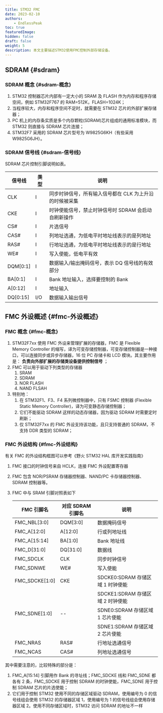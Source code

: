```yaml
---
title: STM32 FMC
date: 2023-02-10
authors: 
    - EndlessPeak
toc: true
featuredImage: 
hidden: false
draft: false
weight: 5
description: 本文主要描述STM32使用FMC控制外部存储设备。
---
```


## SDRAM {#sdram}


### SDRAM 概念 {#sdram-概念}

1.  STM32 控制器芯片内部有一定大小的 SRAM 及 FLASH 作为内存和程序存储空间，例如 STM32F767 的 RAM=512K，FLASH=1024K；
2.  当程序较大，内存和程序空间不足时，就需要在 STM32 芯片的外部扩展存储器；
3.  PC 机上的内存条实质是多个内存颗粒(SDRAM)芯片组成的通用标准模块，而 STM32 则直接与 SDRAM 芯片连接；
4.  STM32F7 采用的 SDRAM 芯片型号为 W9825G6KH（有些采用 W9825G6JH）。


### SDRAM 信号线 {#sdram-信号线}

SDRAM 芯片控制引脚说明如表。

| 信号线   | 类型 | 说明                           |
|-------|----|------------------------------|
| CLK      | I   | 同步时钟信号，所有输入信号都在 CLK 为上升沿的时候被采集 |
| CKE      | I   | 时钟使能信号，禁止时钟信号时 SDRAM 会启动自刷新操作 |
| CS#      | I   | 片选信号                       |
| CAS#     | I   | 列地址选通，为低电平时地址线表示的是列地址 |
| RAS#     | I   | 行地址选通，为低电平时地址线表示的是行地址 |
| WE#      | I   | 写入使能，低电平有效           |
| DQM[0:1] | I   | 数据输入/输出掩码信号，表示 DQ 信号线的有效部分 |
| BA[0:1]  | I   | Bank 地址输入，选择要控制的 Bank |
| A[0:12]  | I   | 地址输入                       |
| DQ[0:15] | I/O | 数据输入输出信号               |


## FMC 外设概述 {#fmc-外设概述}


### FMC 概念 {#fmc-概念}

1.  STM32F7xx 使用 FMC 外设来管理扩展的存储器，FMC 是 Flexible Memory Controller 的缩写，译为可变存储控制器，可变存储控制器是一种接口，可以连接同步或异步存储器，16 位 PC 存储卡和 LCD 模块。其主要作用是： **负责向外部扩展的存储类设备提供控制信号** ；
2.  FMC 可以用于驱动下列类型的存储器
    1.  SRAM
    2.  SDRAM
    3.  NOR FLASH
    4.  NAND FLSAH
3.  特别地：
    1.  在 STM32F1、F3、F4 系列微控制器中，只有 FSMC 控制器 (Flexible Static Memory Controller)，译为可变静态存储控制器；
    2.  它们不能驱动 SDRAM 这样的动态存储器，因为驱动 SDRAM 时需要定时刷新；
    3.  仅 STM32F7xx 的 FMC 外设支持该功能，且只支持普通的 SDRAM，不支持 DDR 类型的 SDRAM；


### FMC 外设结构 {#fmc-外设结构}

有关 FMC 的外设结构框图可以参考《野火 STM32 HAL 库开发实践指南》

1.  FMC 接口的时钟信号来自 HCLK，连接 FMC 外设配置寄存器
2.  FMC 包含 NOR/PSRAM 存储器控制器、NAND/PC 卡存储器控制器、SDRAM 控制器等。
3.  FMC 中与 SRAM 引脚对照表如下

    | FMC 引脚名     | 对应 SDRAM 引脚名 | 说明                     |
    |-------------|--------------|------------------------|
    | FMC_NBL[3:0]   | DQM[3:0]     | 数据掩码信号             |
    | FMC_A[12:0]    | A[12:0]      | 行或列地址线             |
    | FMC_A[15:14]   | BA[1:0]      | Bank 地址线              |
    | FMC_D[31:0]    | DQ[31:0]     | 数据线                   |
    | FMC_SDCLK      | CLK          | 同步时钟信号             |
    | FMC_SDNWE      | WE#          | 写入使能                 |
    | FMC_SDCKE[1:0] | CKE          | SDCKE0:SDRAM 存储区域 1 时钟使能 |
    |                |              | SDCKE1:SDRAM 存储区域 2 时钟使能 |
    | FMC_SDNE[1:0]  | --           | SDNE0:SDRAM 存储区域 1 芯片使能 |
    |                |              | SDNE1:SDRAM 存储区域 2 芯片使能 |
    | FMC_NRAS       | RAS#         | 行地址选通信号           |
    | FMC_NCAS       | CAS#         | 列地址选通信号           |

其中需要注意的，比较特殊的部分是：

1.  FMC_A[15:14] 引脚用作 Bank 的寻址线；FMC_SDCKE 线和 FMC_SDNE 都各有 2 条，FMC_SDCKE 用于控制 SDRAM 的时钟使能，FMC_SDNE 用于控制 SDRAM 芯片的片选使能；
2.  它们用于控制 STM32 使用不同的存储区域驱动 SDRAM，使用编号为 0 的信号线组会使用 STM32 的存储器区域 1，使用编号为 1 的信号线组会使用存储器区域 2。使用不同存储区域时，STM32 访问 SDRAM 的地址不一样
